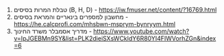 1. טבלת המרות בסיסים (B, H, D) - https://iw.fmuser.net/content/?16769.html
2. מחשבון למספרים בינאריים והמראת בסיסים - https://he.calcprofi.com/mhsbwn-msprym-bynryym.html
3. מדריך אסמבלר משרד החינוך  - https://www.youtube.com/watch?v=IpJGEBMn9SY&list=PLK2dieiSXsWCkldY6R80YI4FIWVorhZGn&index=6